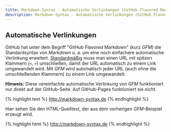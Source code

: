 ```yaml
---
title: Markdown-Syntax - Automatische Verlinkungen (GitHub Flavored Markdown)
description: Markdown-Syntax - Automatische Verlinkungen (GitHub Flavored Markdown)
---
```


## Automatische Verlinkungen

GitHub hat unter dem Begriff "GitHub Flavored Markdown" (kurz *GFM*) die Standardsyntax von *Markdown* u. a. um eine noch einfachere automatische Verlinkung erweitert. [Standardmäßig](/Syntax/Automatische-Verlinkungen/) muss man einen URL mit spitzen Klammern (`<`, `>`) umschließen, damit der URL automatisch zu einem Link umgewandelt wird. Mit *GFM* wird automatisch jeder URL (auch ohne die umschließenden Klammern) zu einem Link umgewandelt.

**Hinweis:** Diese vereinfachte automatische Verlinkung von *GFM* funktioniert nur direkt auf der GitHub-Seite. Auf GitHub-Pages funktioniert sie *nicht*.

{% highlight text %}
http://markdown-syntax.de
{% endhighlight %}

Hier sehen Sie den HTML-Quelltext, der aus dem vorherigen *GFM*-Beispiel erzeugt wird.

{% highlight html %}
<a href="http://markdown-syntax.de">http://markdown-syntax.de</a>
{% endhighlight %}
